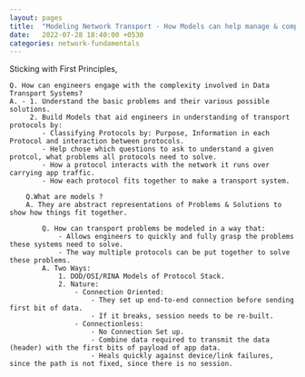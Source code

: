 ```yaml
---
layout: pages
title:  "Modeling Network Transport - How Models can help manage & comprehend Network Complexity"
date:   2022-07-28 18:40:00 +0530
categories: network-fundamentals
---
```


Sticking with First Principles,

    Q. How can engineers engage with the complexity involved in Data Transport Systems?
    A. - 1. Understand the basic problems and their various possible solutions.
         2. Build Models that aid engineers in understanding of transport protocols by:
            - Classifying Protocols by: Purpose, Information in each Protocol and interaction between protocols.
            - Help chose which questions to ask to understand a given protcol, what problems all protocols need to solve.
            - How a protocol interacts with the network it runs over carrying app traffic.
            - How each protocol fits together to make a transport system.

        Q.What are models ?
        A. They are abstract representations of Problems & Solutions to show how things fit together.

            Q. How can transport problems be modeled in a way that:
                - Allows engineers to quickly and fully grasp the problems these systems need to solve.
                - The way multiple protocols can be put together to solve these problems.
            A. Two Ways:
                1. DOD/OSI/RINA Models of Protocol Stack.
                2. Nature:
                    - Connection Oriented:
                        - They set up end-to-end connection before sending first bit of data.
                        - If it breaks, session needs to be re-built.
                    - Connectionless:
                        - No Connection Set up.
                        - Combine data required to transmit the data (header) with the first bits of payload of app data.
                        - Heals quickly against device/link failures, since the path is not fixed, since there is no session.

